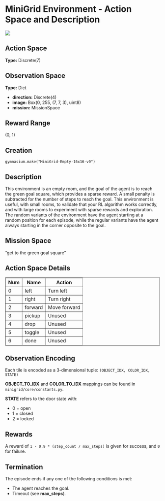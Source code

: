 <h1>MiniGrid Environment - Action Space and Description</h1>

   <img src="https://minigrid.farama.org/_images/EmptyEnv.gif">

<h2>Action Space</h2>
    <p><strong>Type:</strong> Discrete(7)</p>

   <h2>Observation Space</h2>
    <p><strong>Type:</strong> Dict</p>
    <ul>
        <li><strong>direction:</strong> Discrete(4)</li>
        <li><strong>image:</strong> Box(0, 255, (7, 7, 3), uint8)</li>
        <li><strong>mission:</strong> MissionSpace</li>
    </ul>

   <h2>Reward Range</h2>
    <p>(0, 1)</p>

   <h2>Creation</h2>
    <pre><code>gymnasium.make("MiniGrid-Empty-16x16-v0")</code></pre>

   <h2>Description</h2>
    <p>This environment is an empty room, and the goal of the agent is to reach the green goal square, which provides a sparse reward. A small penalty is subtracted for the number of steps to reach the goal. This environment is useful, with small rooms, to validate that your RL algorithm works correctly, and with large rooms to experiment with sparse rewards and exploration. The random variants of the environment have the agent starting at a random position for each episode, while the regular variants have the agent always starting in the corner opposite to the goal.</p>

   <h2>Mission Space</h2>
    <p>“get to the green goal square”</p>

   <h2>Action Space Details</h2>
    <table border="1">
        <tr>
            <th>Num</th>
            <th>Name</th>
            <th>Action</th>
        </tr>
        <tr>
            <td>0</td>
            <td>left</td>
            <td>Turn left</td>
        </tr>
        <tr>
            <td>1</td>
            <td>right</td>
            <td>Turn right</td>
        </tr>
        <tr>
            <td>2</td>
            <td>forward</td>
            <td>Move forward</td>
        </tr>
        <tr>
            <td>3</td>
            <td>pickup</td>
            <td>Unused</td>
        </tr>
        <tr>
            <td>4</td>
            <td>drop</td>
            <td>Unused</td>
        </tr>
        <tr>
            <td>5</td>
            <td>toggle</td>
            <td>Unused</td>
        </tr>
        <tr>
            <td>6</td>
            <td>done</td>
            <td>Unused</td>
        </tr>
    </table>

   <h2>Observation Encoding</h2>
    <p>Each tile is encoded as a 3-dimensional tuple: <code>(OBJECT_IDX, COLOR_IDX, STATE)</code></p>
    <p><strong>OBJECT_TO_IDX</strong> and <strong>COLOR_TO_IDX</strong> mappings can be found in <code>minigrid/core/constants.py</code>.</p>
    <p><strong>STATE</strong> refers to the door state with:</p>
    <ul>
        <li>0 = open</li>
        <li>1 = closed</li>
        <li>2 = locked</li>
    </ul>

   <h2>Rewards</h2>
    <p>A reward of <code>1 - 0.9 * (step_count / max_steps)</code> is given for success, and <code>0</code> for failure.</p>

   <h2>Termination</h2>
    <p>The episode ends if any one of the following conditions is met:</p>
    <ul>
        <li>The agent reaches the goal.</li>
        <li>Timeout (see <strong>max_steps</strong>).</li>
    </ul>